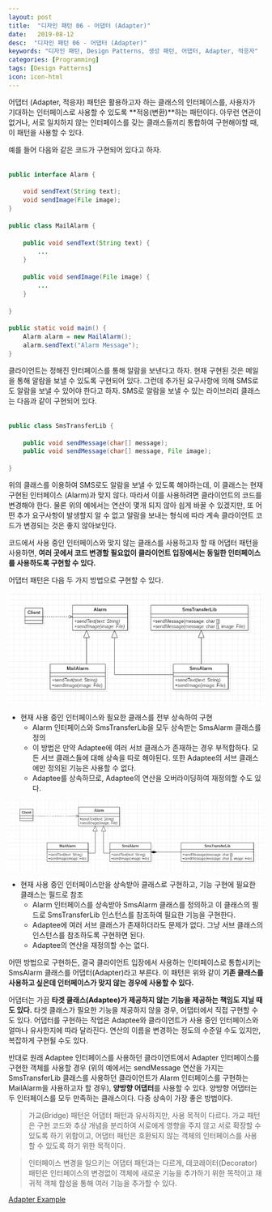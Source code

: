 ```yaml
---
layout: post
title:  "디자인 패턴 06 - 어댑터 (Adapter)"
date:   2019-08-12
desc:  "디자인 패턴 06 - 어댑터 (Adapter)"
keywords: "디자인 패턴, Design Patterns, 생성 패턴, 어댑터, Adapter, 적응자"
categories: [Programming]
tags: [Design Patterns]
icon: icon-html
---
```


어댑터 (Adapter, 적응자) 패턴은 활용하고자 하는 클래스의 인터페이스를, 사용자가 기대하는 인터페이스로 사용할 수 있도록 **적응(변환)**하는 패턴이다. 아무런 연관이 없거나, 서로 일치하지 않는 인터페이스를 갖는 클래스들끼리 통합하여 구현해야할 때, 이 패턴을 사용할 수 있다.

예를 들어 다음와 같은 코드가 구현되어 있다고 하자.

```java

public interface Alarm {

    void sendText(String text);
    void sendImage(File image);
}

public class MailAlarm {

    public void sendText(String text) {
        ...
    }

    public void sendImage(File image) {
        ...
    }

}

public static void main() {
    Alarm alarm = new MailAlarm();
    alarm.sendText("Alarm Message");
}
```

클라이언트는 정해진 인터페이스를 통해 알람을 보낸다고 하자. 현재 구현된 것은 메일을 통해 알람을 보낼 수 있도록 구현되어 있다. 그런데 추가된 요구사항에 의해 SMS로도 알람을 보낼 수 있어야 한다고 하자. SMS로 알람을 보낼 수 있는 라이브러리 클래스는 다음과 같이 구현되어 있다.

```java

public class SmsTransferLib {

    public void sendMessage(char[] message);
    public void sendMessage(char[] message, File image);

}
```

위의 클래스를 이용하여 SMS로도 알람을 보낼 수 있도록 해야하는데, 이 클래스는 현재 구현된 인터페이스 (Alarm)과 맞지 않다. 따라서 이를 사용하려면 클라이언트의 코드를 변경해야 한다. 물론 위의 예에서는 연산이 몇개 되지 않아 쉽게 바꿀 수 있겠지만, 또 어떤 추가 요구사항이 발생할지 알 수 없고 알람을 보내는 형식에 따라 계속 클라이언트 코드가 변경되는 것은 좋지 않아보인다.

코드에서 사용 중인 인터페이스와 맞지 않는 클래스를 사용하고자 할 때 어댑터 패턴을 사용하면, **여러 곳에서 코드 변경할 필요없이 클라이언트 입장에서는 동일한 인터페이스를 사용하도록 구현할 수 있다.**

어댑터 패턴은 다음 두 가지 방법으로 구현할 수 있다.

![00.png](/static/assets/img/blog/programming/2019-08-17-design_patterns_06/00.png)

* 현재 사용 중인 인터페이스와 필요한 클래스를 전부 상속하여 구현
   * Alarm 인터페이스와 SmsTransferLib을 모두 상속받는 SmsAlarm 클래스를 정의
   * 이 방법은 만약 Adaptee에 여러 서브 클래스가 존재하는 경우 부적합하다. 모든 서브 클래스들에 대해 상속을 따로 해야된다. 또한 Adaptee의 서브 클래스에만 정의된 기능은 사용할 수 없다.
   * Adaptee를 상속하므로, Adaptee의 연산을 오버라이딩하여 재정의할 수도 있다.

![01.png](/static/assets/img/blog/programming/2019-08-17-design_patterns_06/01.png)

* 현재 사용 중인 인터페이스만을 상속받아 클래스로 구현하고, 기능 구현에 필요한 클래스는 필드로 참조
   * Alarm 인터페이스를 상속받아 SmsAlarm 클래스를 정의하고 이 클래스의 필드로 SmsTransferLib 인스턴스를 참조하여 필요한 기능을 구현한다.
   * Adaptee에 여러 서브 클래스가 존재하더라도 문제가 없다. 그냥 서브 클래스의 인스턴스를 참조하도록 구현하면 된다.
   * Adaptee의 연산을 재정의할 수는 없다.

어떤 방법으로 구현하든, 결국 클라이언트 입장에서 사용하는 인터페이스로 통합시키는 SmsAlarm 클래스를 어댑터(Adapter)라고 부른다. 이 패턴은 위와 같이 **기존 클래스를 사용하고 싶은데 인터페이스가 맞지 않는 경우에 사용할 수 있다.**

어댑터는 가끔 **타겟 클래스(Adaptee)가 제공하지 않는 기능을 제공하는 책임도 지닐 때도 있다.** 타겟 클래스가 필요한 기능을 제공하지 않을 경우, 어댑터에서 직접 구현할 수도 있다. 어댑터를 구현하는 작업은 Adaptee와 클라이언트가 사용 중인 인터페이스와 얼마나 유사한지에 따라 달라진다. 연산의 이름을 변경하는 정도의 수준일 수도 있지만, 복잡하게 구현될 수도 있다.

반대로 원래 Adaptee 인터페이스를 사용하던 클라이언트에서 Adapter 인터페이스를 구현한 객체를 사용할 경우 (위의 예에서는 sendMessage 연산을 가지는 SmsTransferLib 클래스를 사용하던 클라이언트가 Alarm 인터페이스를 구현하는 MailAlarm을 사용하고자 할 경우), **양방향 어댑터**를 사용할 수 있다. 양방향 어댑터는 두 인터페이스를 모두 만족하는 클래스이다. 다중 상속이 가장 좋은 방법이다.

> 가교(Bridge) 패턴은 어댑터 패턴과 유사하지만, 사용 목적이 다르다. 가교 패턴은 구현 코드와 추상 개념을 분리하여 서로에게 영향을 주지 않고 서로 확장할 수 있도록 하기 위함이고, 어댑터 패턴은 호환되지 않는 객체의 인터페이스를 사용할 수 있도록 하기 위한 목적이다.

> 인터페이스 변경을 일으키는 어댑터 패턴과는 다르게, 데코레이터(Decorator) 패턴은 인터페이스의 변경없이 객체에 새로운 기능을 추가하기 위한 목적이고 재귀적 객체 합성을 통해 여러 기능을 추가할 수 있다.

[Adapter Example
](https://github.com/dhsim86/design_pattern_study/commit/7dff7e52a469594f9f78bd988f55df3f6e943bb7)